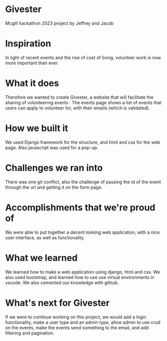 # Givester
Mcgill hackathon 2023 project
by Jeffrey and Jacob

# Inspiration
In light of recent events and the rise of cost of living, volunteer work is now more important than ever.

# What it does
Therefore we wanted to create Givester, a website that will facilitate the sharing of volunteering events . The events page shows a list of events that users can apply to volunteer for, with their emails (which is validated).

# How we built it
We used Django framework for the structure, and html and css for the web page. Also javascript was used for a pop-up.

# Challenges we ran into
There was one git conflict, also the challenge of passing the id of the event through the url and getting it on the form page.

# Accomplishments that we're proud of
We were able to put together a decent looking web application, with a nice user interface, as well as functionality.

# What we learned
We learned how to make a web application using django, html and css. We also used bootstrap, and learned how to use use virtual environments in vscode. We also cemented our knowledge with github.

# What's next for Givester
If we were to continue working on this project, we would add a login functionality, make a user type and an admin type, allow admin to use crud on the events, make the events send something to the email, and add filtering and pagination.
